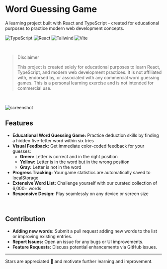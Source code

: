 # Word Guessing Game

A learning project built with React and TypeScript - created for educational purposes to practice modern web development concepts.

![TypeScript](https://img.shields.io/badge/TypeScript-007ACC?style=flat-square&logo=typescript&logoColor=white)
![React](https://img.shields.io/badge/React-20232A?style=flat-square&logo=react&logoColor=61DAFB)
![Tailwind](https://img.shields.io/badge/Tailwind-38B2AC?style=flat-square&logo=tailwind-css&logoColor=white)
![Vite](https://img.shields.io/badge/Vite-646CFF?style=flat-square&logo=vite&logoColor=white)

<br>

> Disclaimer
> 
> This project is created solely for educational purposes to learn React, TypeScript, and modern web development practices. It is not affiliated with, endorsed by, or associated with any commercial word guessing games. This is a personal learning exercise and is not intended for commercial use.

<br>

![screenshot](https://github.com/user-attachments/assets/eb45984b-71e3-492b-8cf6-c51247b08dba)

## Features

- **Educational Word Guessing Game:** Practice deduction skills by finding a hidden five-letter word within six tries
- **Visual Feedback:** Get immediate color-coded feedback for your guesses:
  - **Green:** Letter is correct and in the right position
  - **Yellow:** Letter is in the word but in the wrong position
  - **Gray:** Letter is not in the word
- **Progress Tracking:** Your game statistics are automatically saved to localStorage
- **Extensive Word List:** Challenge yourself with our curated collection of 6,000+ words
- **Responsive Design:** Play seamlessly on any device or screen size

<br>

## Contribution

- **Adding new words:** Submit a pull request adding new words to the list or improving existing entries.
- **Report Issues:** Open an issue for any bugs or UI improvements.
- **Feature Requests:** Discuss potential enhancements via GitHub issues.

<hr>

Stars are appreciated 🌟 and motivate further learning and improvement.
